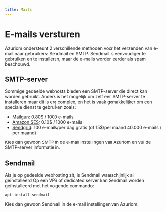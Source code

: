 ```yaml
---
title: Mails
---
```


# E-mails versturen

Azuriom ondersteunt 2 verschillende methoden voor het verzenden van e-mail naar gebruikers: Sendmail en SMTP.
Sendmail is eenvoudiger te gebruiken en te installeren, maar de e-mails worden eerder als spam beschouwd.

## SMTP-server

Sommige gedeelde webhosts bieden een SMTP-server die direct kan worden gebruikt.
Anders is het mogelijk om zelf een SMTP-server te installeren maar dit is erg complex,
en het is vaak gemakkelijker om een speciale dienst te gebruiken zoals:
* [Mailgun](https://www.mailgun.com/): 0.80$ / 1000 e-mails
* [Amazon SES](https://aws.amazon.com/ses/): 0.10$ / 1000 e-mails
* [Sendgrid](https://sendgrid.com/): 100 e-mails/per dag gratis (of 15$/per maand 40.000 e-mails / per maand)

Kies dan gewoon SMTP in de e-mail instellingen van Azuriom en vul de SMTP-server informatie in.

## Sendmail

Als je op gedeelde webhosting zit, is Sendmail waarschijnlijk al geïnstalleerd
Op een VPS of dedicated server kan Sendmail worden geïnstalleerd met het volgende commando:
```
apt install sendmail
```

Kies dan gewoon Sendmail in de e-mail instellingen van Azuriom.
